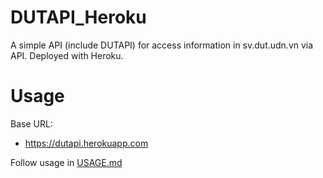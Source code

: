 # DUTAPI_Heroku
A simple API (include DUTAPI) for access information in sv.dut.udn.vn via API. 
Deployed with Heroku.

# Usage

Base URL:
- https://dutapi.herokuapp.com

Follow usage in [USAGE.md](USAGE.md)
